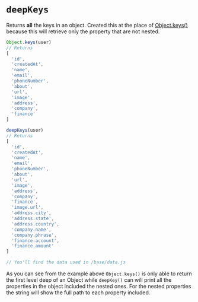 # `deepKeys`
Returns **all** the keys in an object. Created this at the place of [Object.keys()](https://developer.mozilla.org/en-US/docs/Web/JavaScript/Reference/Global_Objects/Object/keys) because this will retrieve only the property that are not nested.

```js
Object.keys(user)
// Returns
[
  'id',          
  'createdAt',
  'name',        
  'email',
  'phoneNumber', 
  'about',
  'url',         
  'image',
  'address',
  'company',
  'finance'
]

deepKeys(user)
// Returns
[
  'id',              
  'createdAt',
  'name',            
  'email',
  'phoneNumber',     
  'about',
  'url',             
  'image',
  'address',         
  'company',
  'finance',         
  'image.url',
  'address.city',    
  'address.state',
  'address.country', 
  'company.name',
  'company.phrase',  
  'finance.account',
  'finance.amount'
]

// You'll find the data used in /base/data.js
```
As you can see from the example above `Object.keys()` is only able to return the first level deep of an Object while `deepKey()` can will print all the properties in the object included the nested ones. For the nested properties the string will show the full path to each property included.
